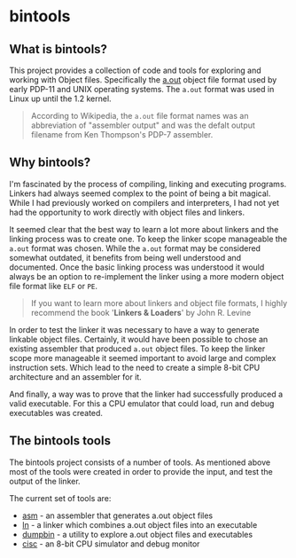 # bintools

## What is bintools?

This project provides a collection of code and tools for exploring and working
with Object files. Specifically the 
[a.out](https://en.wikipedia.org/wiki/A.out) object file format used by early 
PDP-11 and UNIX operating systems. The `a.out` format was used in Linux up 
until the 1.2 kernel.

> According to Wikipedia, the `a.out` file format names was an abbreviation of 
> "assembler output" and was the defalt output filename from Ken Thompson's 
> PDP-7 assembler.

## Why bintools?

I'm fascinated by the process of compiling, linking and executing programs. 
Linkers had always seemed complex to the point of being a bit magical. While 
I had previously worked on compilers and interpreters, I had not yet had the 
opportunity to work directly with object files and linkers.

It seemed clear that the best way to learn a lot more about linkers and the 
linking process was to create one. To keep the linker scope 
manageable the `a.out` format was chosen. While the `a.out` format may be 
considered somewhat outdated, it benefits from being well understood and 
documented. Once the basic linking process was understood it would always be 
an option to re-implement the linker using a more modern object file format 
like `ELF` or `PE`.

> If you want to learn more about linkers and object file formats, I highly 
> recommend the book '**Linkers & Loaders**' by John R. Levine

In order to test the linker it was necessary to have a way to generate linkable
object files. Certainly, it would have been possible to chose an existing 
assembler that produced `a.out` object files. To keep the linker scope more 
manageable it seemed important to avoid large and complex instruction sets. 
Which lead to the need to create a simple 8-bit CPU architecture and an 
assembler for it.

And finally, a way was to prove that the linker had successfully produced a 
valid executable. For this a CPU emulator that could load, run and
debug executables was created.

## The bintools tools

The bintools project consists of a number of tools. As mentioned above most of 
the tools were created in order to provide the input, and test the output of 
the linker.

The current set of tools are:

* [asm](https://github.com/mseminatore/bintools/blob/master/asm) - an assembler that generates a.out object files
* [ln](https://github.com/mseminatore/bintools/blob/master/ln) - a linker which combines a.out object files into an executable
* [dumpbin](https://github.com/mseminatore/bintools/blob/master/dumpbin) - a utility to explore a.out object files and executables
* [cisc](https://github.com/mseminatore/bintools/blob/master/cisc/) - an 8-bit CPU simulator and debug monitor
